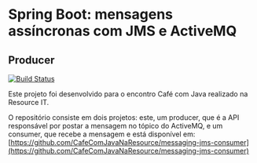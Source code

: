 # Spring Boot: mensagens assíncronas com JMS e ActiveMQ

## Producer

[![Build Status](https://travis-ci.com/CafeComJavaNaResource/messaging-jms-producer.svg?branch=master)](https://travis-ci.com/CafeComJavaNaResource/messaging-jms-producer)

Este projeto foi desenvolvido para o encontro Café com Java realizado na Resource IT.

O repositório consiste em dois projetos: este, um producer, que é a API responsável por postar a mensagem no tópico do ActiveMQ, e um consumer, que recebe a mensagem e está disponível em: [https://github.com/CafeComJavaNaResource/messaging-jms-consumer](https://github.com/CafeComJavaNaResource/messaging-jms-consumer)

